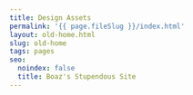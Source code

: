```yaml
---
title: Design Assets
permalink: '{{ page.fileSlug }}/index.html'
layout: old-home.html
slug: old-home
tags: pages
seo:
  noindex: false
  title: Boaz's Stupendous Site
---
```



